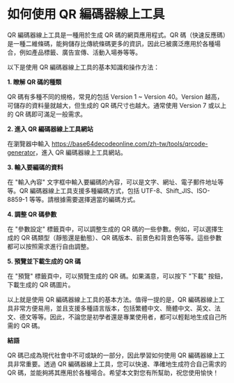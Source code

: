 如何使用 QR 編碼器線上工具
===============

QR 編碼器線上工具是一種用於生成 QR 碼的網頁應用程式。QR 碼（快速反應碼）是一種二維條碼，能夠儲存比傳統條碼更多的資訊，因此已被廣泛應用於各種場合，例如產品標籤、廣告宣傳、活動入場券等等。

以下是使用 QR 編碼器線上工具的基本知識和操作方法：

**1. 瞭解 QR 碼的種類**

QR 碼有多種不同的規格，常見的包括 Version 1 ~ Version 40。Version 越高，可儲存的資料量就越大，但生成的 QR 碼尺寸也越大。通常使用 Version 7 或以上的 QR 碼即可滿足一般需求。

**2. 進入 QR 編碼器線上工具網站**

在瀏覽器中輸入 <https://base64decodeonline.com/zh-tw/tools/qrcode-generator>，進入 QR 編碼器線上工具網站。

**3. 輸入要編碼的資料**

在 "輸入內容" 文字框中輸入要編碼的內容，可以是文字、網址、電子郵件地址等等。QR 編碼器線上工具支援多種編碼方式，包括 UTF-8、Shift\_JIS、ISO-8859-1 等等。請根據需要選擇適當的編碼方式。

**4. 調整 QR 碼參數**

在 "參數設定" 標籤頁中，可以調整生成的 QR 碼的一些參數。例如，可以選擇生成的 QR 碼類型（靜態還是動態）、QR 碼版本、前景色和背景色等等。這些參數都可以按照需求進行自由調整。

**5. 預覽並下載生成的 QR 碼**

在 "預覽" 標籤頁中，可以預覽生成的 QR 碼。如果滿意，可以按下 "下載" 按鈕，下載生成的 QR 碼圖片。

以上就是使用 QR 編碼器線上工具的基本方法。值得一提的是，QR 編碼器線上工具非常方便易用，並且支援多種語言版本，包括繁體中文、簡體中文、英文、法文、德文等等。因此，不論您是初學者還是專業使用者，都可以輕鬆地生成自己所需的 QR 碼。

**結語**

QR 碼已成為現代社會中不可或缺的一部分，因此學習如何使用 QR 編碼器線上工具非常重要。透過 QR 編碼器線上工具，您可以快速、準確地生成符合自己需求的 QR 碼，並能夠將其應用於各種場合。希望本文對您有所幫助，祝您使用愉快！